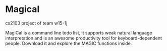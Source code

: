 Magical
=======
cs2103 project of team w15-1j

MagiCal is a command line todo list, it supports weak natural language interpretation and is an awesome productivity tool for keyboard-dependent people. Download it and explore the MAGIC functions inside.
